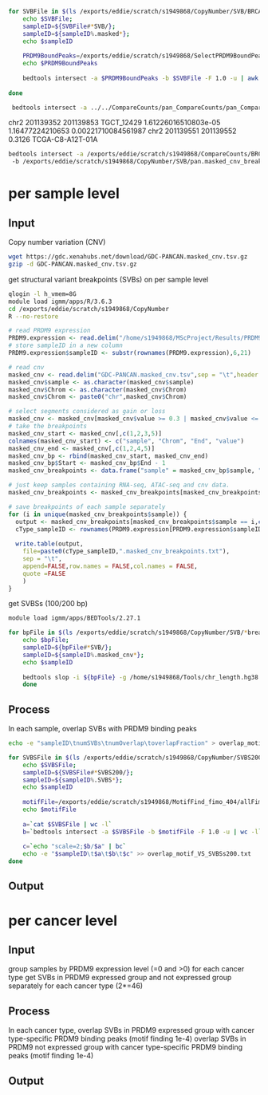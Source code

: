 





```bash
for SVBFile in $(ls /exports/eddie/scratch/s1949868/CopyNumber/SVB/BRCA*); do 
	echo $SVBFile; 
	sampleID=${SVBFile#*SVB/}; 
	sampleID=${sampleID%.masked*};
	echo $sampleID
	
	PRDM9BoundPeaks=/exports/eddie/scratch/s1949868/SelectPRDM9BoundPeaks_404/${sampleID}_PRDM9_bound_peaks.bed
	echo $PRDM9BoundPeaks
	
	bedtools intersect -a $PRDM9BoundPeaks -b $SVBFile -F 1.0 -u | awk '{FS=OFS="\t"; print "'$sampleID'",$1,$2,$3,$4}' > ${sampleID}_PRDM9BoundPeaks.containSVB.txt
	 
done
```
```bash
 bedtools intersect -a ../../CompareCounts/pan_CompareCounts/pan_CompareCounts_WithAndWithoutPRDM9_t8_sigIncre100.txt -b pan.masked_cnv_breakpoints.txt -wa -wb
```
chr2    201139352       201139853       TGCT_12429      1.61226016510803e-05    1.16477224210653        0.00221710084561987  chr2     201139551       201139552       0.3126  TCGA-C8-A12T-01A
```bash
bedtools intersect -a /exports/eddie/scratch/s1949868/CompareCounts/BRCA_CompareCounts/BRCA_CompareCounts_WithAndWithoutPRDM9_sigIncre2t0_4t7.txt
 -b /exports/eddie/scratch/s1949868/CopyNumber/SVB/pan.masked_cnv_breakpoints.txt -wa -wb

```

# per sample level
## Input
Copy number variation (CNV)
```bash
wget https://gdc.xenahubs.net/download/GDC-PANCAN.masked_cnv.tsv.gz
gzip -d GDC-PANCAN.masked_cnv.tsv.gz
```
get structural variant breakpoints (SVBs) on per sample level
```bash
qlogin -l h_vmem=8G
module load igmm/apps/R/3.6.3
cd /exports/eddie/scratch/s1949868/CopyNumber
R --no-restore
```
```r
# read PRDM9 expression
PRDM9.expression <- read.delim("/home/s1949868/MScProject/Results/PRDM9ExpressionAndBinding/PRDM9Expression.txt", sep = "\t",header = TRUE)
# store sampleID in a new column
PRDM9.expression$sampleID <- substr(rownames(PRDM9.expression),6,21)

# read cnv
masked_cnv <- read.delim("GDC-PANCAN.masked_cnv.tsv",sep = "\t",header = TRUE)
masked_cnv$sample <- as.character(masked_cnv$sample)
masked_cnv$Chrom <- as.character(masked_cnv$Chrom)
masked_cnv$Chrom <- paste0("chr",masked_cnv$Chrom)

# select segments considered as gain or loss
masked_cnv <- masked_cnv[masked_cnv$value >= 0.3 | masked_cnv$value <= -0.3,]
# take the breakpoints
masked_cnv_start <- masked_cnv[,c(1,2,3,5)]
colnames(masked_cnv_start) <- c("sample", "Chrom", "End", "value")
masked_cnv_end <- masked_cnv[,c(1,2,4,5)]
masked_cnv_bp <- rbind(masked_cnv_start, masked_cnv_end)
masked_cnv_bp$Start <- masked_cnv_bp$End - 1
masked_cnv_breakpoints <- data.frame("sample" = masked_cnv_bp$sample, "Chrom" = masked_cnv_bp$Chrom, "Start" = masked_cnv_bp$Start, "End" = masked_cnv_bp$End, "value" = masked_cnv_bp$value, stringsAsFactors = FALSE)

# just keep samples containing RNA-seq, ATAC-seq and cnv data.
masked_cnv_breakpoints <- masked_cnv_breakpoints[masked_cnv_breakpoints$sample %in% PRDM9.expression$sampleID,]

# save breakpoints of each sample separately
for (i in unique(masked_cnv_breakpoints$sample)) {
  output <- masked_cnv_breakpoints[masked_cnv_breakpoints$sample == i,c(2,3,4,5)]
  cType_sampleID <- rownames(PRDM9.expression[PRDM9.expression$sampleID == i,])
  
  write.table(output,
	file=paste0(cType_sampleID,".masked_cnv_breakpoints.txt"),
	sep = "\t",
	append=FALSE,row.names = FALSE,col.names = FALSE,
	quote =FALSE
	)
}
```
get SVBSs (100/200 bp)
```bash
module load igmm/apps/BEDTools/2.27.1

for bpFile in $(ls /exports/eddie/scratch/s1949868/CopyNumber/SVB/*breakpoints.txt); do 
	echo $bpFile; 
	sampleID=${bpFile#*SVB/}; 
	sampleID=${sampleID%.masked_cnv*};
	echo $sampleID
	
	bedtools slop -i ${bpFile} -g /home/s1949868/Tools/chr_length.hg38.txt -b 200 > ${sampleID}.SVBS200.txt
	done
```
## Process
In each sample,
overlap SVBs with PRDM9 binding peaks
```bash
echo -e "sampleID\tnumSVBs\tnumOverlap\toverlapFraction" > overlap_motif_VS_SVBSs200.txt

for SVBSFile in $(ls /exports/eddie/scratch/s1949868/CopyNumber/SVBS200/*SVBS200.txt); do 
	echo $SVBSFile; 
	sampleID=${SVBSFile#*SVBS200/}; 
	sampleID=${sampleID%.SVBS*};
	echo $sampleID
	
	motifFile=/exports/eddie/scratch/s1949868/MotifFind_fimo_404/allFimoGFF_CaseID/${sampleID}_peakCalls_fimo.gff
	echo $motifFile
	
	a=`cat $SVBSFile | wc -l`
	b=`bedtools intersect -a $SVBSFile -b $motifFile -F 1.0 -u | wc -l`
	
	c=`echo "scale=2;$b/$a" | bc`
	echo -e "$sampleID\t$a\t$b\t$c" >> overlap_motif_VS_SVBSs200.txt
done
```
## Output
# per cancer level
## Input
group samples by PRDM9 expression level (=0 and >0) for each cancer type
get SVBs in PRDM9 expressed group and not expressed group separately for each cancer type (2*=46)
## Process
In each cancer type,
overlap SVBs in PRDM9 expressed group with cancer type-specific PRDM9 binding peaks (motif finding 1e-4)
overlap SVBs in PRDM9 not expressed group with cancer type-specific PRDM9 binding peaks (motif finding 1e-4)
## Output
<!--stackedit_data:
eyJoaXN0b3J5IjpbLTE5OTYzNzg2MTMsMjAwOTQwMzU4NywtOT
k0MTI3OTE5LC0xNjczMTI1NjEwLC0zNDk0NDA4MDUsLTExMzc1
NDg3MjgsMjEyMTk0NDUwNiw5NDI0NzcxOTEsMTg3NTEyNTgwNV
19
-->